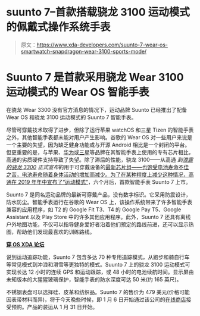 # suunto 7–首款搭载骁龙 3100 运动模式的佩戴式操作系统手表

> 原文：<https://www.xda-developers.com/suunto-7-wear-os-smartwatch-snapdragon-wear-3100-sports-mode/>

# Suunto 7 是首款采用骁龙 Wear 3100 运动模式的 Wear OS 智能手表

在骁龙 Wear 3300 没有官方消息的情况下，运动品牌 Suunto 已经推出了配备 Wear OS 和骁龙 3100 运动模式的 Suunto 7 智能手表。

尽管可穿戴技术取得了进步，但除了运行苹果 watchOS 和三星 Tizen 的智能手表之外，其他智能手表都未能对用户产生影响。谷歌的 Wear OS 对一些用户来说是一个主要的失望，因为缺乏健身功能或与开源 Android 相比是一个封闭的平台。但更重要的是，与苹果、[华为](https://www.xda-developers.com/huawei-watch-gt-2-kirin-a1-chip-india/)或[三星](https://www.xda-developers.com/samsung-galaxy-watch-active-2-features-update/)等品牌在其智能手表上使用的专有芯片相比，高通的劣质硬件支持导致了失望。除了滞后的性能，骁龙 3100——从高通 *到[泄露的骁龙 3300](https://www.xda-developers.com/qualcomm-snapdragon-wear-3300-smartwatch-chip-wear-os/) 正式宣布*的用于可穿戴设备的[最新芯片组——也饱受电池寿命不佳之苦，电池寿命随着身体活动的增加而减少。为了在某种程度上减少这种情况，](https://www.xda-developers.com/qualcomm-snapdragon-wear-3100-wear-os-smartwatch/)[高通在 2019 年年中宣布了“运动模式”](https://www.xda-developers.com/qualcomm-snapdragon-wear-3100-sports-mode-still-coming/)，六个月后，首款智能手表 Suunto 7 上市。

Suunto 7 是同名运动品牌的最新可穿戴产品，没有数字标识。它采用防震设计，防水防尘。智能手表运行在谷歌的 Wear OS 上，该操作系统带来了许多智能手表兼容的应用程序，如 T2 的 Google Fit T3、T4 的 Google Pay T5、Google Assistant 以及 Play Store 中的许多其他应用程序。此外，Suunto 7 还具有离线户外地图功能，不仅可以指导健身爱好者沿着他们预定的路线前进，还可以显示热图，帮助他们发现最喜欢的训练路线。

**[穿 OS XDA 论坛](https://forum.xda-developers.com/wear-os)**

说到运动追踪功能，Suunto 7 包含多达 70 种专用追踪模式，从跑步和骑自行车等常见模式到冲浪和滑雪等更独特的模式。Suunto 7 上的骁龙 3100 运动模式可实现长达 12 小时的连续 GPS 和运动跟踪，或 48 小时的电池续航时间。显示屏由未知版本的大猩猩玻璃保护，智能手表的防水深度可达 50 米(约 165 英尺)。

不锈钢表盘可以选择硅、皮革和纺织品。Suunto 7 的售价为 479 美元(价格可能因表带材料而异)，将于今天晚些时候，即 1 月 6 日开始通过该公司的[在线商店](https://www.suunto.com/en-us/Products/Sports-Watches/suunto-7/suunto-7-black-lime/)接受预购。产品的装运从 1 月 31 日开始。